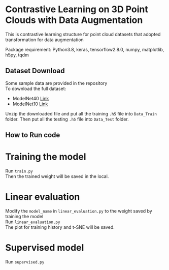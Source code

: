 # Contrastive Learning on 3D Point Clouds with Data Augmentation
This is contrastive learning structure for point cloud datasets that adopted transformation for data augmentation  
  
Package requirement: Python3.8, keras, tensorflow2.8.0, numpy, matplotlib, h5py, tqdm

## Dataset Download
Some sample data are provided in the repository  
To download the full dataset:
- ModelNet40 [Link](https://shapenet.cs.stanford.edu/media/modelnet40_ply_hdf5_2048.zip)
- ModelNet10 [Link](https://cloud.tsinghua.edu.cn/f/b3d9fe3e2a514def8097/)  

Unzip the downloaded file and put all the training `.h5` file into `Data_Train` folder. Then put all the testing `.h5` file into `Data_Test` folder.

## How to Run code
# Training the model
Run `train.py`  
Then the trained weight will be saved in the local.

# Linear evaluation
Modify the `model_name` in `linear_evaluation.py` to the weight saved by training the model  
Run `linear_evaluation.py`  
The plot for training history and t-SNE  will be saved.

# Supervised model
Run `supervised.py`

